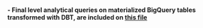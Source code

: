 

#### - Final level analytical queries on materialized BigQuery tables transformed with DBT, are included on [this file](bigquery_final_level_analytical_queries.sql) 
